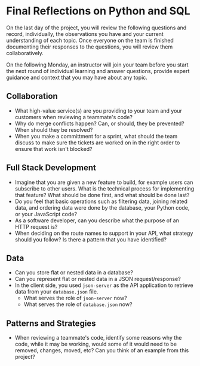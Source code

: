 # Final Reflections on Python and SQL

On the last day of the project, you will review the following questions and record, individually, the observations you have and your current understanding of each topic. Once everyone on the team is finished documenting their responses to the questions, you will review them collaboratively.

On the following Monday, an instructor will join your team before you start the next round of individual learning and answer questions, provide expert guidance and context that you may have about any topic.

## Collaboration

- What high-value service(s) are you providing to your team and your customers when reviewing a teammate's code?
- Why do merge conflicts happen? Can, or should, they be prevented? When should they be resolved?
- When you make a committment for a sprint, what should the team discuss to make sure the tickets are worked on in the right order to ensure that work isn't blocked?

## Full Stack Development

- Imagine that you are given a new feature to build, for example users can subscribe to other users. What is the technical process for implementing that feature? What should be done first, and what should be done last?
- Do you feel that basic operations such as filtering data, joining related data, and ordering data were done by the database, your Python code, or your JavaScript code?
- As a software developer, can you describe what the purpose of an HTTP request is?
- When deciding on the route names to support in your API, what strategy should you follow? Is there a pattern that you have identified?

## Data

- Can you store flat or nested data in a database?
- Can you represent flat or nested data in a JSON request/response?
- In the client side, you used `json-server` as the API application to retrieve data from your `database.json` file.
  - What serves the role of `json-server` now?
  - What serves the role of `database.json` now?

## Patterns and Strategies

- When reviewing a teammate's code, identify some reasons why the code, while it may be working, would some of it would need to be removed, changes, moved, etc? Can you think of an example from this project?
